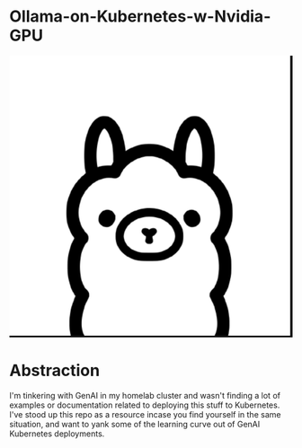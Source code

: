 # Ollama-on-Kubernetes-w-Nvidia-GPU

![Ollama](https://github.com/GoingOffRoading/Ollama-on-Kubernetes-w-Nvidia-GPU/blob/main/Ollama.png)

# Abstraction

I'm tinkering with GenAI in my homelab cluster and wasn't finding a lot of examples or documentation related to deploying this stuff to Kubernetes.  I've stood up this repo as a resource incase you find yourself in the same situation, and want to yank some of the learning curve out of GenAI Kubernetes deployments.

# 